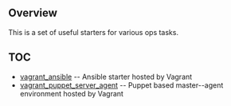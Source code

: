 ## Overview

This is a set of useful starters for various ops tasks.


## TOC

* [vagrant_ansible](vagrant_ansible) -- Ansible starter hosted by Vagrant
* [vagrant_puppet_server_agent](vagrant_puppet_server_agent) -- Puppet based master--agent environment hosted by Vagrant
